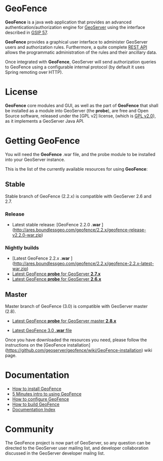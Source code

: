 GeoFence
==================================================

**GeoFence** is a java web application that provides an advanced authentication/authorization engine for [GeoServer](http://www.geoserver.org) using the interface 
described in [GSIP 57](http://geoserver.org/display/GEOS/GSIP+57+-+Improving+GeoServer+authorization+framework).

**GeoFence** provides a graphical user interface to administer GeoServer users and authorization rules. Furthermore, a quite complete [REST API](https://github.com/geoserver/geofence/wiki/REST-API) allows the programmatic administration of the rules and their ancillary data.

Once integrated with **GeoFence**, GeoServer will send authorization queries to GeoFence using a configurable internal protocol (by default it uses Spring remoting over HTTP).

License
==================================================
**GeoFence** core modules and GUI, as well as the part of **GeoFence** that shall be installed as a module into GeoServer (the **probe**), are free and Open Source software, released under the [GPL v2] license,  (which is [GPL v2.0](http://www.gnu.org/licenses/old-licenses/gpl-2.0.html)), as it implements a GeoServer Java API.

Getting GeoFence
==================================================

You will need the **GeoFence** .war file, and the probe module to be installed into your GeoServer instance.

This is the list of the currently available resources for using **GeoFence**:

Stable
------

Stable branch of GeoFence (2.2.x) is compatible with GeoServer 2.6 and 2.7.

### Release

* Latest stable release: [GeoFence 2.2.0 **.war** ]
(http://ares.boundlessgeo.com/geofence/2.2.x/geofence-release-v2.2.0-war.zip)

### Nightly builds

* [Latest GeoFence 2.2.x **.war** ]
(http://ares.boundlessgeo.com/geofence/2.2.x/geofence-2.2.x-latest-war.zip)
* [Latest GeoFence **probe** for GeoServer **2.7.x**](http://ares.boundlessgeo.com/geoserver/2.7.x/community-latest/geoserver-2.7-SNAPSHOT-geofence-plugin.zip)
* [Latest GeoFence **probe** for GeoServer **2.6.x**](http://ares.boundlessgeo.com/geoserver/2.6.x/community-latest/geoserver-2.6-SNAPSHOT-geofence-plugin.zip)

Master
------
Master branch of GeoFence (3.0) is compatible with GeoServer master (2.8).

* [Latest GeoFence **probe** for GeoServer master **2.8.x**](http://ares.boundlessgeo.com/geoserver/master/community-latest/geoserver-2.8-SNAPSHOT-geofence-plugin.zip)

* [Latest GeoFence 3.0 **.war** file](http://ares.boundlessgeo.com/geofence/master/geofence-master-latest-war.zip)



Once you have downloaded the resources you need, please follow the instructions on the [GeoFence installation] (https://github.com/geoserver/geofence/wiki/GeoFence-installation) wiki page.


Documentation
==================================================
* [How to install GeoFence](https://github.com/geoserver/geofence/wiki/GeoFence-installation)
* [5 Minutes intro to using GeoFence](https://github.com/geoserver/geofence/wiki/First-steps)
* [How to configure GeoFence](https://github.com/geoserver/geofence/wiki/GeoFence-configuration)
* [How to build GeoFence](https://github.com/geoserver/geofence/wiki/Building-instructions)
* [Documentation Index](https://github.com/geoserver/geofence/wiki/Documentation-index)

Community
==================================================
The GeoFence project is now part of GeoServer, so any question can be directed to the GeoServer user mailing list, and developer collaboration discussed in the GeoServer developer mailng list. 
